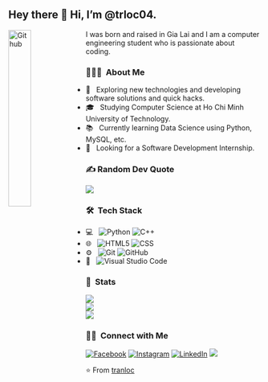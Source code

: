 ## Hey there 👋 Hi, I’m @trloc04.

<img width="30%" align="left" alt="Github" src="https://media3.giphy.com/media/v1.Y2lkPTc5MGI3NjExNmdsaW50bGZiYXE5Mjl0MW5nMDZwMjNmYWJpenFoZXl0YWQ1b3hocyZlcD12MV9pbnRlcm5hbF9naWZfYnlfaWQmY3Q9cw/M9gbBd9nbDrOTu1Mqx/giphy.gif" />

I was born and raised in Gia Lai and I am a computer engineering student who is passionate about coding.

### 👨🏻‍💻 &nbsp;About Me

- 🤔 &nbsp; Exploring new technologies and developing software solutions and quick hacks.
- 🎓 &nbsp; Studying Computer Science at Ho Chi Minh University of Technology.
- 📚 &nbsp; Currently learning Data Science using Python, MySQL, etc.
- 👯 &nbsp; Looking for a Software Development Internship.
### ✍️ Random Dev Quote
  ![](https://quotes-github-readme.vercel.app/api?type=horizontal&theme=dark)
### 🛠 &nbsp;Tech Stack

- 💻 &nbsp;
  ![Python](https://img.shields.io/badge/-Python-333333?style=plastic&logo=python)
  ![C++](https://img.shields.io/badge/-C++-333333?style=plastic&logo=C%2B%2B&logoColor=00599C)
- 🌐 &nbsp;
  ![HTML5](https://img.shields.io/badge/-HTML5-333333?style=plastic&logo=HTML5)
  ![CSS](https://img.shields.io/badge/-CSS-333333?style=plastic&logo=CSS3&logoColor=1572B6)
- ⚙️ &nbsp;
  ![Git](https://img.shields.io/badge/-Git-333333?style=plastic&logo=git)
  ![GitHub](https://img.shields.io/badge/-GitHub-333333?style=plastic&logo=github)
- 🔧 &nbsp;
  ![Visual Studio Code](https://img.shields.io/badge/-Visual%20Studio%20Code-333333?style=plastic&logo=visual-studio-code&logoColor=007ACC)
### 🔎 &nbsp;Stats
![](https://github-readme-stats.vercel.app/api?username=trloc04&theme=dark&hide_border=false&include_all_commits=false&count_private=false)<br/>
![](https://github-readme-streak-stats.herokuapp.com/?user=trloc04&theme=dark&hide_border=false)<br/>
![](https://github-readme-stats.vercel.app/api/top-langs/?username=trloc04&theme=dark&hide_border=false&include_all_commits=false&count_private=false&layout=compact)

<h3> 🤝🏻 &nbsp;Connect with Me </h3>
  
  [![Facebook](https://img.shields.io/badge/Facebook-%231877F2.svg?logo=Facebook&logoColor=white)](https://facebook.com/tr.locne) 
  [![Instagram](https://img.shields.io/badge/Instagram-%23E4405F.svg?logo=Instagram&logoColor=white)](https://instagram.com/@iam_tranloc) 
  [![LinkedIn](https://img.shields.io/badge/LinkedIn-%230077B5.svg?logo=linkedin&logoColor=white)](https://linkedin.com/in/lộc-trần-văn-25447326a) 
[![](https://visitcount.itsvg.in/api?id=trloc04&icon=0&color=12)](https://visitcount.itsvg.in)

⭐️ From [tranloc](https://github.com/iamtranloc)
